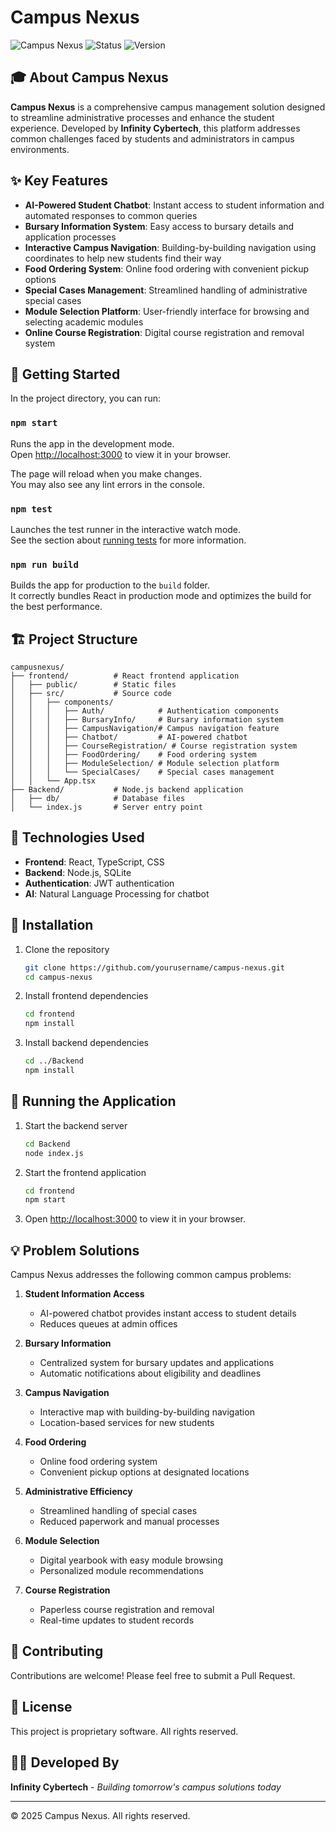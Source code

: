# Campus Nexus

![Campus Nexus](https://img.shields.io/badge/Campus-Nexus-brightgreen)
![Status](https://img.shields.io/badge/Status-Active-success)
![Version](https://img.shields.io/badge/Version-1.0.0-blue)

## 🎓 About Campus Nexus

**Campus Nexus** is a comprehensive campus management solution designed to streamline administrative processes and enhance the student experience. Developed by **Infinity Cybertech**, this platform addresses common challenges faced by students and administrators in campus environments.

## ✨ Key Features

- **AI-Powered Student Chatbot**: Instant access to student information and automated responses to common queries
- **Bursary Information System**: Easy access to bursary details and application processes
- **Interactive Campus Navigation**: Building-by-building navigation using coordinates to help new students find their way
- **Food Ordering System**: Online food ordering with convenient pickup options
- **Special Cases Management**: Streamlined handling of administrative special cases
- **Module Selection Platform**: User-friendly interface for browsing and selecting academic modules
- **Online Course Registration**: Digital course registration and removal system

## 🚀 Getting Started

In the project directory, you can run:

### `npm start`

Runs the app in the development mode.\
Open [http://localhost:3000](http://localhost:3000) to view it in your browser.

The page will reload when you make changes.\
You may also see any lint errors in the console.

### `npm test`

Launches the test runner in the interactive watch mode.\
See the section about [running tests](https://facebook.github.io/create-react-app/docs/running-tests) for more information.

### `npm run build`

Builds the app for production to the `build` folder.\
It correctly bundles React in production mode and optimizes the build for the best performance.

## 🏗️ Project Structure

```
campusnexus/
├── frontend/          # React frontend application
│   ├── public/        # Static files
│   ├── src/           # Source code
│   │   ├── components/
│   │   │   ├── Auth/            # Authentication components
│   │   │   ├── BursaryInfo/     # Bursary information system
│   │   │   ├── CampusNavigation/# Campus navigation feature
│   │   │   ├── Chatbot/         # AI-powered chatbot
│   │   │   ├── CourseRegistration/ # Course registration system
│   │   │   ├── FoodOrdering/    # Food ordering system
│   │   │   ├── ModuleSelection/ # Module selection platform
│   │   │   └── SpecialCases/    # Special cases management
│   │   └── App.tsx
├── Backend/           # Node.js backend application
│   ├── db/            # Database files
│   └── index.js       # Server entry point
```

## 🔧 Technologies Used

- **Frontend**: React, TypeScript, CSS
- **Backend**: Node.js, SQLite
- **Authentication**: JWT authentication
- **AI**: Natural Language Processing for chatbot

## 🧩 Installation

1. Clone the repository
   ```bash
   git clone https://github.com/yourusername/campus-nexus.git
   cd campus-nexus
   ```

2. Install frontend dependencies
   ```bash
   cd frontend
   npm install
   ```

3. Install backend dependencies
   ```bash
   cd ../Backend
   npm install
   ```

## 🚀 Running the Application

1. Start the backend server
   ```bash
   cd Backend
   node index.js
   ```

2. Start the frontend application
   ```bash
   cd frontend
   npm start
   ```

3. Open [http://localhost:3000](http://localhost:3000) to view it in your browser.

## 💡 Problem Solutions

Campus Nexus addresses the following common campus problems:

1. **Student Information Access**
   - AI-powered chatbot provides instant access to student details
   - Reduces queues at admin offices

2. **Bursary Information**
   - Centralized system for bursary updates and applications
   - Automatic notifications about eligibility and deadlines

3. **Campus Navigation**
   - Interactive map with building-by-building navigation
   - Location-based services for new students

4. **Food Ordering**
   - Online food ordering system
   - Convenient pickup options at designated locations

5. **Administrative Efficiency**
   - Streamlined handling of special cases
   - Reduced paperwork and manual processes

6. **Module Selection**
   - Digital yearbook with easy module browsing
   - Personalized module recommendations

7. **Course Registration**
   - Paperless course registration and removal
   - Real-time updates to student records

## 🤝 Contributing

Contributions are welcome! Please feel free to submit a Pull Request.

## 📝 License

This project is proprietary software. All rights reserved.

## 👨‍💻 Developed By

**Infinity Cybertech** - *Building tomorrow's campus solutions today*

---

© 2025 Campus Nexus. All rights reserved.
